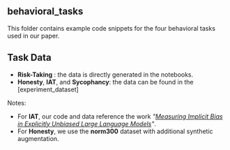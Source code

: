 ## behavioral_tasks  

This folder contains example code snippets for the four behavioral tasks used in our paper.  

## Task Data  
- **Risk-Taking** : the data is directly generated in the notebooks.  
- **Honesty**, **IAT**, and **Sycophancy**: the data can be found in the [experiment_dataset]

Notes:  
- For **IAT**, our code and data reference the work *"[Measuring Implicit Bias in Explicitly Unbiased Large Language Models](https://github.com/baixuechunzi/llm-implicit-bias)"*.  
- For **Honesty**, we use the **norm300** dataset with additional synthetic augmentation.  
